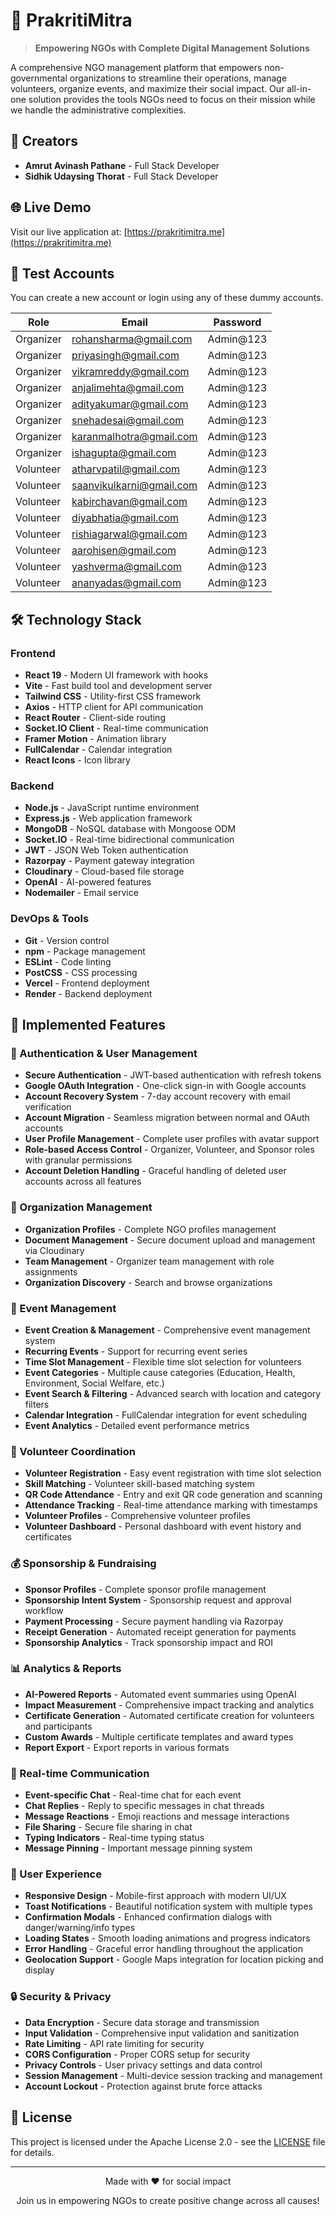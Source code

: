 # 🤝 PrakritiMitra

> **Empowering NGOs with Complete Digital Management Solutions**

A comprehensive NGO management platform that empowers non-governmental organizations to streamline their operations, manage volunteers, organize events, and maximize their social impact. Our all-in-one solution provides the tools NGOs need to focus on their mission while we handle the administrative complexities.

## 👥 Creators

- **Amrut Avinash Pathane** - Full Stack Developer
- **Sidhik Udaysing Thorat** - Full Stack Developer

## 🌐 Live Demo

Visit our live application at: [https://prakritimitra.me](https://prakritimitra.me)

## 🧪 Test Accounts

You can create a new account or login using any of these dummy accounts. 

| **Role**  | **Email**                                                   | **Password** |
| --------- | ----------------------------------------------------------- | ------------ |
| Organizer | [rohansharma@gmail.com](mailto:rohansharma@gmail.com)       | Admin@123    |
| Organizer | [priyasingh@gmail.com](mailto:priyasingh@gmail.com)         | Admin@123    |
| Organizer | [vikramreddy@gmail.com](mailto:vikramreddy@gmail.com)       | Admin@123    |
| Organizer | [anjalimehta@gmail.com](mailto:anjalimehta@gmail.com)       | Admin@123    |
| Organizer | [adityakumar@gmail.com](mailto:adityakumar@gmail.com)       | Admin@123    |
| Organizer | [snehadesai@gmail.com](mailto:snehadesai@gmail.com)         | Admin@123    |
| Organizer | [karanmalhotra@gmail.com](mailto:karanmalhotra@gmail.com)   | Admin@123    |
| Organizer | [ishagupta@gmail.com](mailto:ishagupta@gmail.com)           | Admin@123    |
| Volunteer | [atharvpatil@gmail.com](mailto:atharvpatil@gmail.com)       | Admin@123    |
| Volunteer | [saanvikulkarni@gmail.com](mailto:saanvikulkarni@gmail.com) | Admin@123    |
| Volunteer | [kabirchavan@gmail.com](mailto:kabirchavan@gmail.com)       | Admin@123    |
| Volunteer | [diyabhatia@gmail.com](mailto:diyabhatia@gmail.com)         | Admin@123    |
| Volunteer | [rishiagarwal@gmail.com](mailto:rishiagarwal@gmail.com)     | Admin@123    |
| Volunteer | [aarohisen@gmail.com](mailto:aarohisen@gmail.com)           | Admin@123    |
| Volunteer | [yashverma@gmail.com](mailto:yashverma@gmail.com)           | Admin@123    |
| Volunteer | [ananyadas@gmail.com](mailto:ananyadas@gmail.com)           | Admin@123    |

## 🛠️ Technology Stack

### Frontend
- **React 19** - Modern UI framework with hooks
- **Vite** - Fast build tool and development server
- **Tailwind CSS** - Utility-first CSS framework
- **Axios** - HTTP client for API communication
- **React Router** - Client-side routing
- **Socket.IO Client** - Real-time communication
- **Framer Motion** - Animation library
- **FullCalendar** - Calendar integration
- **React Icons** - Icon library

### Backend
- **Node.js** - JavaScript runtime environment
- **Express.js** - Web application framework
- **MongoDB** - NoSQL database with Mongoose ODM
- **Socket.IO** - Real-time bidirectional communication
- **JWT** - JSON Web Token authentication
- **Razorpay** - Payment gateway integration
- **Cloudinary** - Cloud-based file storage
- **OpenAI** - AI-powered features
- **Nodemailer** - Email service

### DevOps & Tools
- **Git** - Version control
- **npm** - Package management
- **ESLint** - Code linting
- **PostCSS** - CSS processing
- **Vercel** - Frontend deployment
- **Render** - Backend deployment

## 🚀 Implemented Features

### 🔐 Authentication & User Management
- **Secure Authentication** - JWT-based authentication with refresh tokens
- **Google OAuth Integration** - One-click sign-in with Google accounts
- **Account Recovery System** - 7-day account recovery with email verification
- **Account Migration** - Seamless migration between normal and OAuth accounts
- **User Profile Management** - Complete user profiles with avatar support
- **Role-based Access Control** - Organizer, Volunteer, and Sponsor roles with granular permissions
- **Account Deletion Handling** - Graceful handling of deleted user accounts across all features

### 🏢 Organization Management
- **Organization Profiles** - Complete NGO profiles management
- **Document Management** - Secure document upload and management via Cloudinary
- **Team Management** - Organizer team management with role assignments
- **Organization Discovery** - Search and browse organizations

### 📅 Event Management
- **Event Creation & Management** - Comprehensive event management system
- **Recurring Events** - Support for recurring event series
- **Time Slot Management** - Flexible time slot selection for volunteers
- **Event Categories** - Multiple cause categories (Education, Health, Environment, Social Welfare, etc.)
- **Event Search & Filtering** - Advanced search with location and category filters
- **Calendar Integration** - FullCalendar integration for event scheduling
- **Event Analytics** - Detailed event performance metrics

### 👥 Volunteer Coordination
- **Volunteer Registration** - Easy event registration with time slot selection
- **Skill Matching** - Volunteer skill-based matching system
- **QR Code Attendance** - Entry and exit QR code generation and scanning
- **Attendance Tracking** - Real-time attendance marking with timestamps
- **Volunteer Profiles** - Comprehensive volunteer profiles
- **Volunteer Dashboard** - Personal dashboard with event history and certificates

### 💰 Sponsorship & Fundraising
- **Sponsor Profiles** - Complete sponsor profile management
- **Sponsorship Intent System** - Sponsorship request and approval workflow
- **Payment Processing** - Secure payment handling via Razorpay
- **Receipt Generation** - Automated receipt generation for payments
- **Sponsorship Analytics** - Track sponsorship impact and ROI

### 📊 Analytics & Reports
- **AI-Powered Reports** - Automated event summaries using OpenAI
- **Impact Measurement** - Comprehensive impact tracking and analytics
- **Certificate Generation** - Automated certificate creation for volunteers and participants
- **Custom Awards** - Multiple certificate templates and award types
- **Report Export** - Export reports in various formats

### 💬 Real-time Communication
- **Event-specific Chat** - Real-time chat for each event
- **Chat Replies** - Reply to specific messages in chat threads
- **Message Reactions** - Emoji reactions and message interactions
- **File Sharing** - Secure file sharing in chat
- **Typing Indicators** - Real-time typing status
- **Message Pinning** - Important message pinning system

### 📱 User Experience
- **Responsive Design** - Mobile-first approach with modern UI/UX
- **Toast Notifications** - Beautiful notification system with multiple types
- **Confirmation Modals** - Enhanced confirmation dialogs with danger/warning/info types
- **Loading States** - Smooth loading animations and progress indicators
- **Error Handling** - Graceful error handling throughout the application
- **Geolocation Support** - Google Maps integration for location picking and display
### 🔒 Security & Privacy
- **Data Encryption** - Secure data storage and transmission
- **Input Validation** - Comprehensive input validation and sanitization
- **Rate Limiting** - API rate limiting for security
- **CORS Configuration** - Proper CORS setup for security
- **Privacy Controls** - User privacy settings and data control
- **Session Management** - Multi-device session tracking and management
- **Account Lockout** - Protection against brute force attacks

## 📄 License

This project is licensed under the Apache License 2.0 - see the [LICENSE](LICENSE) file for details.

---

<div align="center">
  <p>Made with ❤️ for social impact</p>
  <p>Join us in empowering NGOs to create positive change across all causes!</p>
</div>
